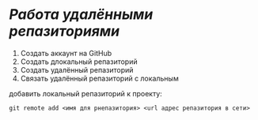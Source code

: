 # ***Работа  удалёнными репазиториями***
1. Создать аккаунт на GitHub
2. Создать длокальный репазиторий
3. Coздать удалённый репазиторий 
4. Cвязать удалённый репазиторий с локальным 

 добавить локальный репазиторий к проекту:
 ```
git remote add <имя для рнепазитория> <url адрес репазитория в сети>
```
